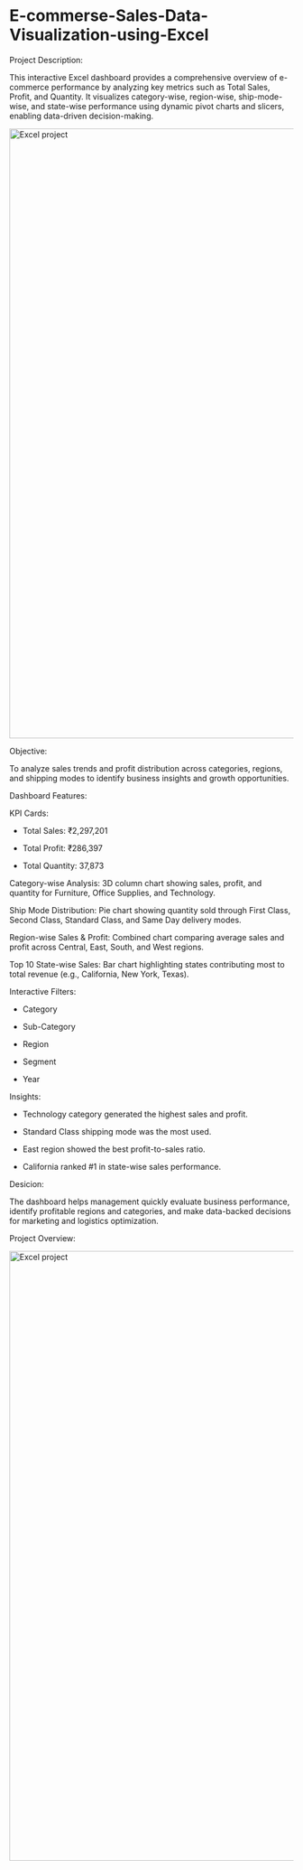 # E-commerse-Sales-Data-Visualization-using-Excel

Project Description:

This interactive Excel dashboard provides a comprehensive overview of e-commerce performance by analyzing key metrics such as Total Sales, Profit, and Quantity. It visualizes category-wise, region-wise, ship-mode-wise, and state-wise performance using dynamic pivot charts and slicers, enabling data-driven decision-making.

<img width="1920" height="1080" alt="Excel project" src="https://github.com/user-attachments/assets/2cd2af61-87f1-4c2b-91e7-55a547d1f450" />

Objective:

To analyze sales trends and profit distribution across categories, regions, and shipping modes to identify business insights and growth opportunities.

Dashboard Features:

KPI Cards:

* Total Sales: ₹2,297,201

* Total Profit: ₹286,397

* Total Quantity: 37,873

Category-wise Analysis:
3D column chart showing sales, profit, and quantity for Furniture, Office Supplies, and Technology.

Ship Mode Distribution:
Pie chart showing quantity sold through First Class, Second Class, Standard Class, and Same Day delivery modes.

Region-wise Sales & Profit:
Combined chart comparing average sales and profit across Central, East, South, and West regions.

Top 10 State-wise Sales:
Bar chart highlighting states contributing most to total revenue (e.g., California, New York, Texas).

Interactive Filters:

  * Category

  * Sub-Category

  * Region

  * Segment

  * Year

Insights:

* Technology category generated the highest sales and profit.

* Standard Class shipping mode was the most used.

* East region showed the best profit-to-sales ratio.

* California ranked #1 in state-wise sales performance.

Desicion:

The dashboard helps management quickly evaluate business performance, identify profitable regions and categories, and make data-backed decisions for marketing and logistics optimization.

Project Overview:

<img width="1920" height="1080" alt="Excel project" src="https://github.com/user-attachments/assets/2cd2af61-87f1-4c2b-91e7-55a547d1f450" />
